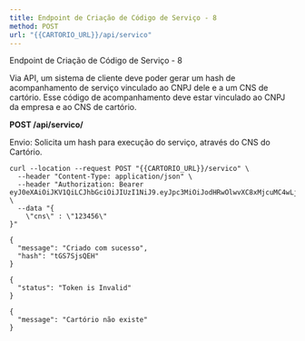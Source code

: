 ```yaml
---
title: Endpoint de Criação de Código de Serviço - 8
method: POST
url: "{{CARTORIO_URL}}/api/servico"
---
```



Endpoint de Criação de Código de Serviço - 8

Via API, um sistema de cliente deve poder gerar um hash de acompanhamento de serviço vinculado ao CNPJ dele e a um CNS de cartório.
Esse código de acompanhamento deve estar vinculado ao CNPJ da empresa e ao CNS de cartório. 

**POST /api/servico/**

Envio:
Solicita um hash para execução do serviço, através do CNS do Cartório.

```request:cURL
curl --location --request POST "{{CARTORIO_URL}}/servico" \
  --header "Content-Type: application/json" \
  --header "Authorization: Bearer eyJ0eXAiOiJKV1QiLCJhbGciOiJIUzI1NiJ9.eyJpc3MiOiJodHRwOlwvXC8xMjcuMC4wLjE6ODAwMFwvYXBpXC9hdXRlbnRpY2FjYW8iLCJpYXQiOjE1OTEzNjgxMzgsImV4cCI6MTU5MTM3MTczOCwibmJmIjoxNTkxMzY4MTM4LCJqdGkiOiI4NGNkOThmYkNjcjRGaE41Iiwic3ViIjoiNjgyNjI5YWEtZWM1OS00NTg0LWI3NDgtZjQzNWFmOGQzZjE4IiwicHJ2IjoiYzAxMGM4OGUxMWY0MWM0Njc5YTNmMzVlMmQwYWQ3YTVlOWFiOWNkMCJ9.LgvKBsn96gVKPZCh85MJmVyh2KZR1k3dO8gUmqt5oJQ" \
  --data "{
	\"cns\" : \"123456\"
}"
```


```response:200
{
  "message": "Criado com sucesso",
  "hash": "tGS7SjsQEH"
}
```


```response:401
{
  "status": "Token is Invalid"
}
```


```response:404
{
  "message": "Cartório não existe"
}
```
